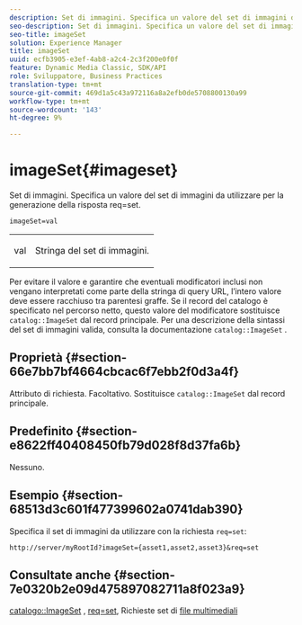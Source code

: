 ```yaml
---
description: Set di immagini. Specifica un valore del set di immagini da utilizzare per la generazione della risposta req=set.
seo-description: Set di immagini. Specifica un valore del set di immagini da utilizzare per la generazione della risposta req=set.
seo-title: imageSet
solution: Experience Manager
title: imageSet
uuid: ecfb3905-e3ef-4ab8-a2c4-2c3f200e0f0f
feature: Dynamic Media Classic, SDK/API
role: Sviluppatore, Business Practices
translation-type: tm+mt
source-git-commit: 469d1a5c43a972116a8a2efb0de5708800130a99
workflow-type: tm+mt
source-wordcount: '143'
ht-degree: 9%

---
```



# imageSet{#imageset}

Set di immagini. Specifica un valore del set di immagini da utilizzare per la generazione della risposta req=set.

`imageSet=val`

<table id="simpletable_F697691D166C407D82233664814F4663"> 
 <tr class="strow"> 
  <td class="stentry"> <p><span class="codeph"> <span class="varname"> val</span></span> </p> </td> 
  <td class="stentry"> <p>Stringa del set di immagini. </p></td> 
 </tr> 
</table>

Per evitare il valore e garantire che eventuali modificatori inclusi non vengano interpretati come parte della stringa di query URL, l’intero valore deve essere racchiuso tra parentesi graffe. Se il record del catalogo è specificato nel percorso netto, questo valore del modificatore sostituisce `catalog::ImageSet` dal record principale. Per una descrizione della sintassi del set di immagini valida, consulta la documentazione `catalog::ImageSet` .

## Proprietà {#section-66e7bb7bf4664cbcac6f7ebb2f0d3a4f}

Attributo di richiesta. Facoltativo. Sostituisce `catalog::ImageSet` dal record principale.

## Predefinito {#section-e8622ff40408450fb79d028f8d37fa6b}

Nessuno.

## Esempio {#section-68513d3c601f477399602a0741dab390}

Specifica il set di immagini da utilizzare con la richiesta `req=set`:

`http://server/myRootId?imageSet={asset1,asset2,asset3}&req=set`

## Consultate anche {#section-7e0320b2e09d475897082711a8f023a9}

[catalogo::ImageSet](/help/aem-is-ir-api/is-api/image-catalog/image-serving-api-ref/c-image-catalog-reference/c-image-svg-data-reference/c-image-data-reference/r-imageset-cat.md) ,  [req=set](../../../../../is-api/http-ref/image-serving-api-ref/c-http-protocol-reference/c-command-reference/r-req/r-req.md#reference-907cdb4a97034db7ad94695f25552e76), Richieste set di  [file multimediali](../../../../../is-api/http-ref/image-serving-api-ref/c-http-protocol-reference/c-syntax-and-features/r-media-set-requests.md#reference-f2f2aa11208b47609fe17848d3b86a0b)
